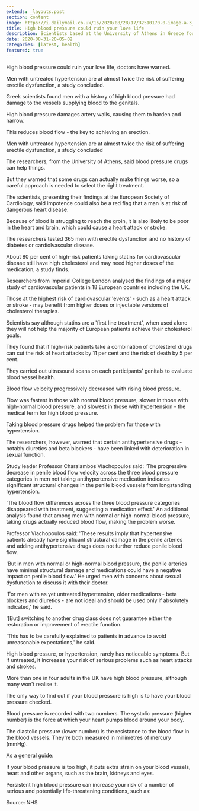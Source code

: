 ```yaml
---
extends: _layouts.post
section: content
image: https://i.dailymail.co.uk/1s/2020/08/28/17/32510170-0-image-a-3_1598632754115.jpg 
title: High blood pressure could ruin your love life 
description: Scientists based at the University of Athens in Greece found men with a history of high blood pressure had damage to the vessels supplying blood to the genitals. 
date: 2020-08-31-20-05-02 
categories: [latest, health] 
featured: true 
--- 
```

High blood pressure could ruin your love life, doctors have warned.

Men with untreated hypertension are at almost twice the risk of suffering erectile dysfunction, a study concluded.

Greek scientists found men with a history of high blood pressure had damage to the vessels supplying blood to the genitals.

High blood pressure damages artery walls, causing them to harden and narrow.

This reduces blood flow - the key to achieving an erection.

Men with untreated hypertension are at almost twice the risk of suffering erectile dysfunction, a study concluded

The researchers, from the University of Athens, said blood pressure drugs can help things.

But they warned that some drugs can actually make things worse, so a careful approach is needed to select the right treatment.

The scientists, presenting their findings at the European Society of Cardiology, said impotence could also be a red flag that a man is at risk of dangerous heart disease.

Because of blood is struggling to reach the groin, it is also likely to be poor in the heart and brain, which could cause a heart attack or stroke.

The researchers tested 365 men with erectile dysfunction and no history of diabetes or cardiolvascular disease.

About 80 per cent of high-risk patients taking statins for cardiovascular disease still have high cholesterol and may need higher doses of the medication, a study finds. 

Researchers from Imperial College London analysed the findings of a major study of cardiovascular patients in 18 European countries including the UK.

Those at the highest risk of cardiovascular 'events' - such as a heart attack or stroke - may benefit from higher doses or injectable versions of cholesterol therapies. 

Scientists say although statins are a 'first line treatment', when used alone they will not help the majority of European patients achieve their cholesterol goals. 

They found that if high-risk patients take a combination of cholesterol drugs can cut the risk of heart attacks by 11 per cent and the risk of death by 5 per cent. 

They carried out ultrasound scans on each participants' genitals to evaluate blood vessel health.

Blood flow velocity progressively decreased with rising blood pressure.

Flow was fastest in those with normal blood pressure, slower in those with high-normal blood pressure, and slowest in those with hypertension - the medical term for high blood pressure.

Taking blood pressure drugs helped the problem for those with hypertension.

The researchers, however, warned that certain antihypertensive drugs - notably diuretics and beta blockers - have been linked with deterioration in sexual function.

Study leader Professor Charalambos Vlachopoulos said: 'The progressive decrease in penile blood flow velocity across the three blood pressure categories in men not taking antihypertensive medication indicates significant structural changes in the penile blood vessels from longstanding hypertension.

'The blood flow differences across the three blood pressure categories disappeared with treatment, suggesting a medication effect.' An additional analysis found that among men with normal or high-normal blood pressure, taking drugs actually reduced blood flow, making the problem worse.

Professor Vlachopoulos said: 'These results imply that hypertensive patients already have significant structural damage in the penile arteries and adding antihypertensive drugs does not further reduce penile blood flow.

'But in men with normal or high-normal blood pressure, the penile arteries have minimal structural damage and medications could have a negative impact on penile blood flow.' He urged men with concerns about sexual dysfunction to discuss it with their doctor.

'For men with as yet untreated hypertension, older medications - beta blockers and diuretics - are not ideal and should be used only if absolutely indicated,' he said.

'[But] switching to another drug class does not guarantee either the restoration or improvement of erectile function.

'This has to be carefully explained to patients in advance to avoid unreasonable expectations,' he said. 

High blood pressure, or hypertension, rarely has noticeable symptoms. But if untreated, it increases your risk of serious problems such as heart attacks and strokes.

More than one in four adults in the UK have high blood pressure, although many won't realise it.

The only way to find out if your blood pressure is high is to have your blood pressure checked.

Blood pressure is recorded with two numbers. The systolic pressure (higher number) is the force at which your heart pumps blood around your body.

The diastolic pressure (lower number) is the resistance to the blood flow in the blood vessels. They're both measured in millimetres of mercury (mmHg).

As a general guide:

If your blood pressure is too high, it puts extra strain on your blood vessels, heart and other organs, such as the brain, kidneys and eyes.

Persistent high blood pressure can increase your risk of a number of serious and potentially life-threatening conditions, such as:

Source: NHS

